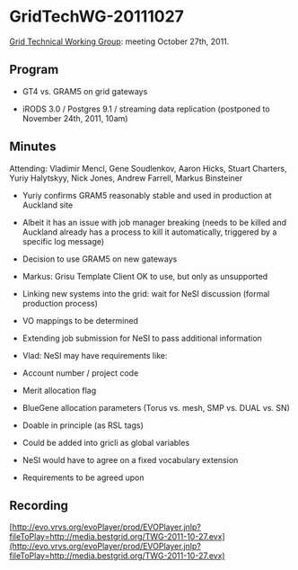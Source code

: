 # GridTechWG-20111027

[Grid Technical Working Group](grid-technical-working-group.md): meeting October 27th, 2011.

## Program

- GT4 vs. GRAM5 on grid gateways

- iRODS 3.0 / Postgres 9.1 / streaming data replication (postponed to November 24th, 2011, 10am)

## Minutes

Attending: Vladimir Mencl, Gene Soudlenkov, Aaron Hicks, Stuart Charters, Yuriy Halytskyy, Nick Jones, Andrew Farrell, Markus Binsteiner

- Yuriy confirms GRAM5 reasonably stable and used in production at Auckland site
	
- Albeit it has an issue with job manager breaking (needs to be killed and Auckland already has a process to kill it automatically, triggered by a specific log message)

- Decision to use GRAM5 on new gateways

- Markus: Grisu Template Client OK to use, but only as unsupported

- Linking new systems into the grid: wait for NeSI discussion (formal production process)
	
- VO mappings to be determined

- Extending job submission for NeSI to pass additional information
	
- Vlad: NeSI may have requirements like:
		
- Account number / project code
- Merit allocation flag
- BlueGene allocation parameters (Torus vs. mesh, SMP vs. DUAL vs. SN)
- Doable in principle (as RSL tags)
- Could be added into gricli as global variables
- NeSI would have to agree on a fixed vocabulary extension
- Requirements to be agreed upon

## Recording

[http://evo.vrvs.org/evoPlayer/prod/EVOPlayer.jnlp?fileToPlay=http://media.bestgrid.org/TWG-2011-10-27.evx](http://evo.vrvs.org/evoPlayer/prod/EVOPlayer.jnlp?fileToPlay=http://media.bestgrid.org/TWG-2011-10-27.evx)
